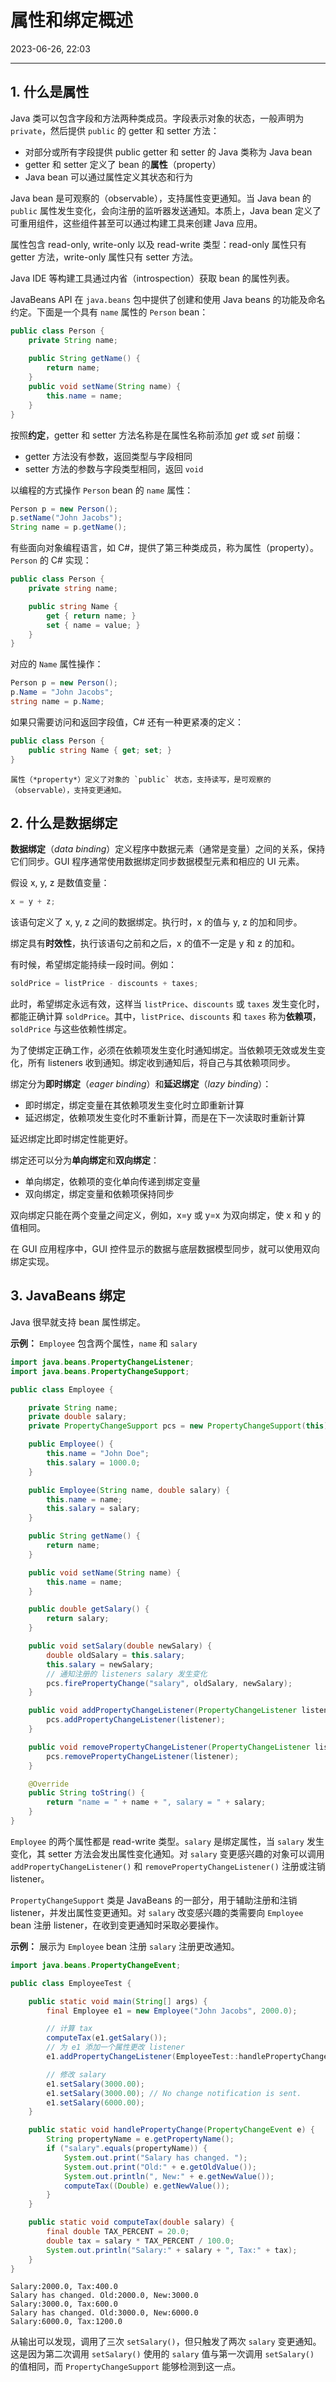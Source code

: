 # 属性和绑定概述

2023-06-26, 22:03
****
## 1. 什么是属性

Java 类可以包含字段和方法两种类成员。字段表示对象的状态，一般声明为 `private`，然后提供 `public` 的 getter 和 setter 方法：

- 对部分或所有字段提供 public getter 和 setter 的 Java 类称为 Java bean
- getter 和 setter 定义了 bean 的**属性**（property）
- Java bean 可以通过属性定义其状态和行为

Java bean 是可观察的（observable），支持属性变更通知。当 Java bean 的 `public` 属性发生变化，会向注册的监听器发送通知。本质上，Java bean 定义了可重用组件，这些组件甚至可以通过构建工具来创建 Java 应用。

属性包含 read-only, write-only 以及 read-write 类型：read-only 属性只有 getter 方法，write-only 属性只有 setter 方法。

Java IDE 等构建工具通过内省（introspection）获取 bean 的属性列表。

JavaBeans API 在 `java.beans` 包中提供了创建和使用 Java beans 的功能及命名约定。下面是一个具有 `name` 属性的 `Person` bean：

```java
public class Person {
    private String name;
    
    public String getName() {
        return name;
    }
    public void setName(String name) {
        this.name = name;
    }
}
```

按照**约定**，getter 和 setter 方法名称是在属性名称前添加 *get* 或 *set* 前缀：

- getter 方法没有参数，返回类型与字段相同
- setter 方法的参数与字段类型相同，返回 `void`

以编程的方式操作 `Person` bean 的 `name` 属性：

```java
Person p = new Person();
p.setName("John Jacobs");
String name = p.getName();
```

有些面向对象编程语言，如 C#，提供了第三种类成员，称为属性（property）。`Person` 的 C# 实现：

```csharp
public class Person {
    private string name;

    public string Name {
        get { return name; }
        set { name = value; }
    }
}
```

对应的 `Name` 属性操作：

```csharp
Person p = new Person();
p.Name = "John Jacobs";
string name = p.Name;
```

如果只需要访问和返回字段值，C# 还有一种更紧凑的定义：

```csharp
public class Person {
    public string Name { get; set; }
}
```

```ad-tip
属性（*property*）定义了对象的 `public` 状态，支持读写，是可观察的（observable），支持变更通知。
```

## 2. 什么是数据绑定

**数据绑定**（*data binding*）定义程序中数据元素（通常是变量）之间的关系，保持它们同步。GUI 程序通常使用数据绑定同步数据模型元素和相应的 UI 元素。

假设 x, y, z 是数值变量：

```java
x = y + z;
```

该语句定义了 x, y, z 之间的数据绑定。执行时，x 的值与 y, z 的加和同步。

绑定具有**时效性**，执行该语句之前和之后，x 的值不一定是 y 和 z 的加和。

有时候，希望绑定能持续一段时间。例如：

```java
soldPrice = listPrice - discounts + taxes;
```

此时，希望绑定永远有效，这样当 `listPrice`、`discounts` 或 `taxes` 发生变化时，都能正确计算 `soldPrice`。其中，`listPrice`、`discounts` 和 `taxes` 称为**依赖项**，`soldPrice` 与这些依赖性绑定。

为了使绑定正确工作，必须在依赖项发生变化时通知绑定。当依赖项无效或发生变化，所有 listeners 收到通知。绑定收到通知后，将自己与其依赖项同步。

绑定分为**即时绑定**（*eager binding*）和**延迟绑定**（*lazy binding*）：

- 即时绑定，绑定变量在其依赖项发生变化时立即重新计算
- 延迟绑定，依赖项发生变化时不重新计算，而是在下一次读取时重新计算

延迟绑定比即时绑定性能更好。

绑定还可以分为**单向绑定**和**双向绑定**：

- 单向绑定，依赖项的变化单向传递到绑定变量
- 双向绑定，绑定变量和依赖项保持同步

双向绑定只能在两个变量之间定义，例如，x=y 或 y=x 为双向绑定，使 x 和 y 的值相同。

在 GUI 应用程序中，GUI 控件显示的数据与底层数据模型同步，就可以使用双向绑定实现。

## 3. JavaBeans 绑定

Java 很早就支持 bean 属性绑定。

**示例：** `Employee` 包含两个属性，`name` 和 `salary`

```java
import java.beans.PropertyChangeListener;
import java.beans.PropertyChangeSupport;

public class Employee {

    private String name;
    private double salary;
    private PropertyChangeSupport pcs = new PropertyChangeSupport(this);

    public Employee() {
        this.name = "John Doe";
        this.salary = 1000.0;
    }

    public Employee(String name, double salary) {
        this.name = name;
        this.salary = salary;
    }

    public String getName() {
        return name;
    }

    public void setName(String name) {
        this.name = name;
    }

    public double getSalary() {
        return salary;
    }

    public void setSalary(double newSalary) {
        double oldSalary = this.salary;
        this.salary = newSalary;
        // 通知注册的 listeners salary 发生变化
        pcs.firePropertyChange("salary", oldSalary, newSalary);
    }

    public void addPropertyChangeListener(PropertyChangeListener listener) {
        pcs.addPropertyChangeListener(listener);
    }

    public void removePropertyChangeListener(PropertyChangeListener listener) {
        pcs.removePropertyChangeListener(listener);
    }

    @Override
    public String toString() {
        return "name = " + name + ", salary = " + salary;
    }
}
```

`Employee` 的两个属性都是 read-write 类型。`salary` 是绑定属性，当 `salary` 发生变化，其 setter 方法会发出属性变化通知。对 `salary` 变更感兴趣的对象可以调用 `addPropertyChangeListener()` 和 `removePropertyChangeListener()` 注册或注销 listener。

`PropertyChangeSupport` 类是 JavaBeans 的一部分，用于辅助注册和注销 listener，并发出属性变更通知。对 `salary` 改变感兴趣的类需要向 `Employee` bean 注册 listener，在收到变更通知时采取必要操作。

**示例：** 展示为 `Employee` bean 注册 `salary` 注册更改通知。

```java
import java.beans.PropertyChangeEvent;

public class EmployeeTest {

    public static void main(String[] args) {
        final Employee e1 = new Employee("John Jacobs", 2000.0);

        // 计算 tax
        computeTax(e1.getSalary());
        // 为 e1 添加一个属性更改 listener
        e1.addPropertyChangeListener(EmployeeTest::handlePropertyChange);

        // 修改 salary
        e1.setSalary(3000.00);
        e1.setSalary(3000.00); // No change notification is sent.
        e1.setSalary(6000.00);
    }

    public static void handlePropertyChange(PropertyChangeEvent e) {
        String propertyName = e.getPropertyName();
        if ("salary".equals(propertyName)) {
            System.out.print("Salary has changed. ");
            System.out.print("Old:" + e.getOldValue());
            System.out.println(", New:" + e.getNewValue());
            computeTax((Double) e.getNewValue());
        }
    }

    public static void computeTax(double salary) {
        final double TAX_PERCENT = 20.0;
        double tax = salary * TAX_PERCENT / 100.0;
        System.out.println("Salary:" + salary + ", Tax:" + tax);
    }
}
```

```
Salary:2000.0, Tax:400.0
Salary has changed. Old:2000.0, New:3000.0
Salary:3000.0, Tax:600.0
Salary has changed. Old:3000.0, New:6000.0
Salary:6000.0, Tax:1200.0
```

从输出可以发现，调用了三次 `setSalary()`，但只触发了两次 `salary` 变更通知。这是因为第二次调用 `setSalary()` 使用的 `salary` 值与第一次调用 `setSalary() `的值相同，而 `PropertyChangeSupport` 能够检测到这一点。
